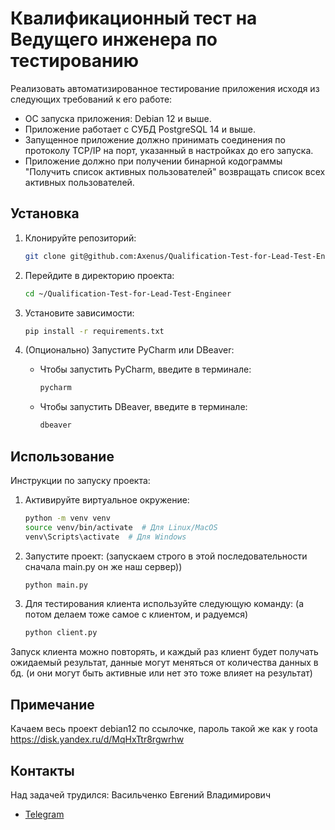 # Квалификационный тест на Ведущего инженера по тестированию

Реализовать автоматизированное тестирование приложения исходя из следующих требований к его работе:
- ОС запуска приложения: Debian 12 и выше.
- Приложение работает с СУБД PostgreSQL 14 и выше.
- Запущенное приложение должно принимать соединения по протоколу TCP/IP на порт, указанный в настройках до его запуска.
- Приложение должно при получении бинарной кодограммы "Получить список активных пользователей" возвращать список всех активных пользователей.

## Установка

1. Клонируйте репозиторий:

   ```bash
   git clone git@github.com:Axenus/Qualification-Test-for-Lead-Test-Engineer.git
   ```

2. Перейдите в директорию проекта:

   ```bash
   cd ~/Qualification-Test-for-Lead-Test-Engineer
   ```

3. Установите зависимости:

   ```bash
   pip install -r requirements.txt
   ```

4. (Опционально) Запустите PyCharm или DBeaver:
   - Чтобы запустить PyCharm, введите в терминале:
     ```bash
     pycharm
     ```
   - Чтобы запустить DBeaver, введите в терминале:
     ```bash
     dbeaver
     ```

## Использование

Инструкции по запуску проекта:

1. Активируйте виртуальное окружение:

   ```bash
   python -m venv venv
   source venv/bin/activate  # Для Linux/MacOS
   venv\Scripts\activate  # Для Windows
   ```

2. Запустите проект:
(запускаем строго в этой последовательности сначала main.py он же наш сервер))
   ```bash
   python main.py
   ```

3. Для тестирования клиента используйте следующую команду:
(а потом делаем тоже самое с клиентом, и радуемся)
   ```bash
   python client.py
   ```

Запуск клиента можно повторять, и каждый раз клиент будет получать ожидаемый результат, данные могут меняться от количества данных в бд. (и они могут быть активные или нет это тоже влияет на результат)

## Примечание

Качаем весь проект debian12 по ссылочке, пароль такой же как у roota 
https://disk.yandex.ru/d/MqHxTtr8rgwrhw 

## Контакты

Над задачей трудился: Васильченко Евгений Владимирович
- [Telegram](https://t.me/VasilchenkoEugene)

